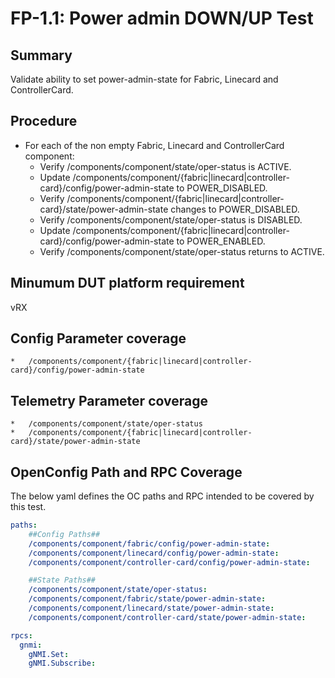 # FP-1.1: Power admin DOWN/UP Test

## Summary

Validate ability to set power-admin-state for Fabric, Linecard and
ControllerCard.

## Procedure

*   For each of the non empty Fabric, Linecard and ControllerCard component:
    *   Verify /components/component/state/oper-status is ACTIVE.
    *   Update
        /components/component/{fabric|linecard|controller-card}/config/power-admin-state
        to POWER_DISABLED.
    *   Verify
        /components/component/{fabric|linecard|controller-card}/state/power-admin-state
        changes to POWER_DISABLED.
    *   Verify /components/component/state/oper-status is DISABLED.
    *   Update
        /components/component/{fabric|linecard|controller-card}/config/power-admin-state
        to POWER_ENABLED.
    *   Verify /components/component/state/oper-status returns to ACTIVE.

## Minumum DUT platform requirement
vRX

## Config Parameter coverage
    *   /components/component/{fabric|linecard|controller-card}/config/power-admin-state

## Telemetry Parameter coverage
    *   /components/component/state/oper-status
    *   /components/component/{fabric|linecard|controller-card}/state/power-admin-state

## OpenConfig Path and RPC Coverage

The below yaml defines the OC paths and RPC intended to be covered by this test.

```yaml
paths:
    ##Config Paths##
    /components/component/fabric/config/power-admin-state:
    /components/component/linecard/config/power-admin-state:
    /components/component/controller-card/config/power-admin-state:

    ##State Paths##
    /components/component/state/oper-status:
    /components/component/fabric/state/power-admin-state:
    /components/component/linecard/state/power-admin-state:
    /components/component/controller-card/state/power-admin-state:

rpcs:
  gnmi:
    gNMI.Set:
    gNMI.Subscribe:
```
